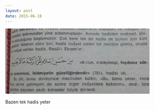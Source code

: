 ```yaml
---
layout: post
date: 2015-06-18
---
```


![](/images/tumblr_nq5xgytowg1u3gx2to1_500.jpg)

Bazen tek hadis yeter
